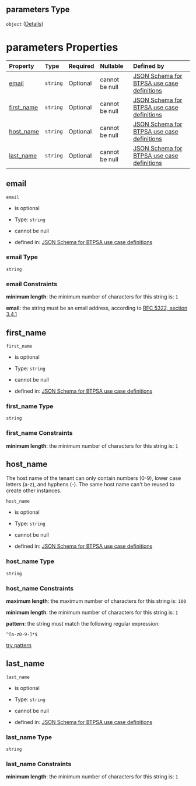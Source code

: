 ## parameters Type

`object` ([Details](btpsa-usecase-properties-services-items-allof-1-then-allof-28-then-allof-0-then-properties-parameters.md))

# parameters Properties

| Property                   | Type     | Required | Nullable       | Defined by                                                                                                                                                                                                                                                                                              |
| :------------------------- | :------- | :------- | :------------- | :------------------------------------------------------------------------------------------------------------------------------------------------------------------------------------------------------------------------------------------------------------------------------------------------------ |
| [email](#email)            | `string` | Optional | cannot be null | [JSON Schema for BTPSA use case definitions](btpsa-usecase-properties-services-items-allof-1-then-allof-28-then-allof-0-then-properties-parameters-properties-email.md "undefined#/properties/services/items/allOf/1/then/allOf/28/then/allOf/0/then/properties/parameters/properties/email")           |
| [first\_name](#first_name) | `string` | Optional | cannot be null | [JSON Schema for BTPSA use case definitions](btpsa-usecase-properties-services-items-allof-1-then-allof-28-then-allof-0-then-properties-parameters-properties-first_name.md "undefined#/properties/services/items/allOf/1/then/allOf/28/then/allOf/0/then/properties/parameters/properties/first_name") |
| [host\_name](#host_name)   | `string` | Optional | cannot be null | [JSON Schema for BTPSA use case definitions](btpsa-usecase-properties-services-items-allof-1-then-allof-28-then-allof-0-then-properties-parameters-properties-host_name.md "undefined#/properties/services/items/allOf/1/then/allOf/28/then/allOf/0/then/properties/parameters/properties/host_name")   |
| [last\_name](#last_name)   | `string` | Optional | cannot be null | [JSON Schema for BTPSA use case definitions](btpsa-usecase-properties-services-items-allof-1-then-allof-28-then-allof-0-then-properties-parameters-properties-last_name.md "undefined#/properties/services/items/allOf/1/then/allOf/28/then/allOf/0/then/properties/parameters/properties/last_name")   |

## email



`email`

*   is optional

*   Type: `string`

*   cannot be null

*   defined in: [JSON Schema for BTPSA use case definitions](btpsa-usecase-properties-services-items-allof-1-then-allof-28-then-allof-0-then-properties-parameters-properties-email.md "undefined#/properties/services/items/allOf/1/then/allOf/28/then/allOf/0/then/properties/parameters/properties/email")

### email Type

`string`

### email Constraints

**minimum length**: the minimum number of characters for this string is: `1`

**email**: the string must be an email address, according to [RFC 5322, section 3.4.1](https://tools.ietf.org/html/rfc5322 "check the specification")

## first\_name



`first_name`

*   is optional

*   Type: `string`

*   cannot be null

*   defined in: [JSON Schema for BTPSA use case definitions](btpsa-usecase-properties-services-items-allof-1-then-allof-28-then-allof-0-then-properties-parameters-properties-first_name.md "undefined#/properties/services/items/allOf/1/then/allOf/28/then/allOf/0/then/properties/parameters/properties/first_name")

### first\_name Type

`string`

### first\_name Constraints

**minimum length**: the minimum number of characters for this string is: `1`

## host\_name

The host name of the tenant can only contain numbers (0-9), lower case letters (a-z), and
hyphens (-). The same host name can't be reused to create other instances.

`host_name`

*   is optional

*   Type: `string`

*   cannot be null

*   defined in: [JSON Schema for BTPSA use case definitions](btpsa-usecase-properties-services-items-allof-1-then-allof-28-then-allof-0-then-properties-parameters-properties-host_name.md "undefined#/properties/services/items/allOf/1/then/allOf/28/then/allOf/0/then/properties/parameters/properties/host_name")

### host\_name Type

`string`

### host\_name Constraints

**maximum length**: the maximum number of characters for this string is: `100`

**minimum length**: the minimum number of characters for this string is: `1`

**pattern**: the string must match the following regular expression:&#x20;

```regexp
^[a-z0-9-]*$
```

[try pattern](https://regexr.com/?expression=%5E%5Ba-z0-9-%5D*%24 "try regular expression with regexr.com")

## last\_name



`last_name`

*   is optional

*   Type: `string`

*   cannot be null

*   defined in: [JSON Schema for BTPSA use case definitions](btpsa-usecase-properties-services-items-allof-1-then-allof-28-then-allof-0-then-properties-parameters-properties-last_name.md "undefined#/properties/services/items/allOf/1/then/allOf/28/then/allOf/0/then/properties/parameters/properties/last_name")

### last\_name Type

`string`

### last\_name Constraints

**minimum length**: the minimum number of characters for this string is: `1`
